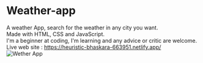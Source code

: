 # Weather-app

A weather App, search for the weather in any city you want.  
Made with HTML, CSS and JavaScript.  
I'm a beginner at coding, I'm learning and any advice or critic are welcome.  
Live web site : https://heuristic-bhaskara-663951.netlify.app/  
![Wether App](https://user-images.githubusercontent.com/83099533/148076951-ac7549e4-679f-4c6d-9c9e-d29482d12469.png)

